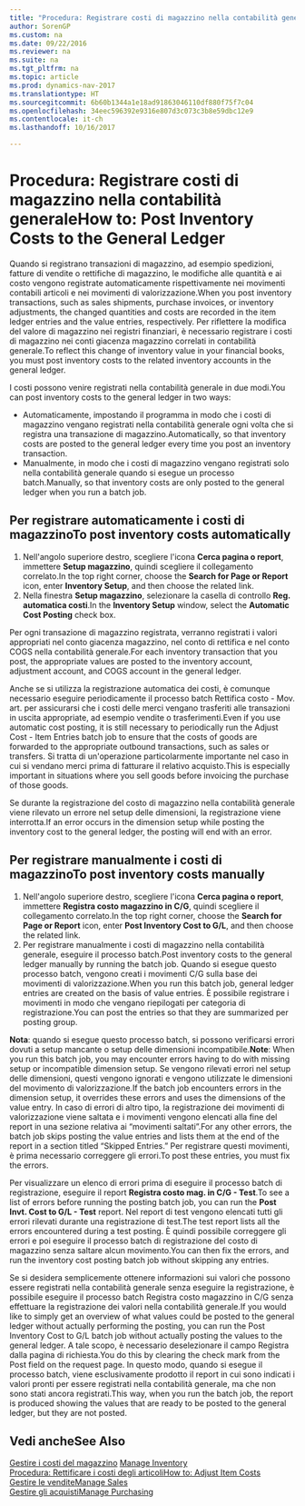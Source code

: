 ```yaml
---
title: "Procedura: Registrare costi di magazzino nella contabilità generale"
author: SorenGP
ms.custom: na
ms.date: 09/22/2016
ms.reviewer: na
ms.suite: na
ms.tgt_pltfrm: na
ms.topic: article
ms.prod: dynamics-nav-2017
ms.translationtype: HT
ms.sourcegitcommit: 6b60b1344a1e18ad91863046110df880f75f7c04
ms.openlocfilehash: 34eec596392e9316e807d3c073c3b8e59dbc12e9
ms.contentlocale: it-ch
ms.lasthandoff: 10/16/2017

---
```


# <a name="how-to-post-inventory-costs-to-the-general-ledger"></a><span data-ttu-id="a0612-102">Procedura: Registrare costi di magazzino nella contabilità generale</span><span class="sxs-lookup"><span data-stu-id="a0612-102">How to: Post Inventory Costs to the General Ledger</span></span>   
<span data-ttu-id="a0612-103">Quando si registrano transazioni di magazzino, ad esempio spedizioni, fatture di vendite o rettifiche di magazzino, le modifiche alle quantità e ai costo vengono registrate automaticamente rispettivamente nei movimenti contabili articoli e nei movimenti di valorizzazione.</span><span class="sxs-lookup"><span data-stu-id="a0612-103">When you post inventory transactions, such as sales shipments, purchase invoices, or inventory adjustments, the changed quantities and costs are recorded in the item ledger entries and the value entries, respectively.</span></span> <span data-ttu-id="a0612-104">Per riflettere la modifica del valore di magazzino nei registri finanziari, è necessario registrare i costi di magazzino nei conti giacenza magazzino correlati in contabilità generale.</span><span class="sxs-lookup"><span data-stu-id="a0612-104">To reflect this change of inventory value in your financial books, you must post inventory costs to the related inventory accounts in the general ledger.</span></span>

<span data-ttu-id="a0612-105">I costi possono venire registrati nella contabilità generale in due modi.</span><span class="sxs-lookup"><span data-stu-id="a0612-105">You can post inventory costs to the general ledger in two ways:</span></span>

- <span data-ttu-id="a0612-106">Automaticamente, impostando il programma in modo che i costi di magazzino vengano registrati nella contabilità generale ogni volta che si registra una transazione di magazzino.</span><span class="sxs-lookup"><span data-stu-id="a0612-106">Automatically, so that inventory costs are posted to the general ledger every time you post an inventory transaction.</span></span>
- <span data-ttu-id="a0612-107">Manualmente, in modo che i costi di magazzino vengano registrati solo nella contabilità generale quando si esegue un processo batch.</span><span class="sxs-lookup"><span data-stu-id="a0612-107">Manually, so that inventory costs are only posted to the general ledger when you run a batch job.</span></span>


## <a name="to-post-inventory-costs-automatically"></a><span data-ttu-id="a0612-108">Per registrare automaticamente i costi di magazzino</span><span class="sxs-lookup"><span data-stu-id="a0612-108">To post inventory costs automatically</span></span>
1. <span data-ttu-id="a0612-109">Nell'angolo superiore destro, scegliere l'icona **Cerca pagina o report**, immettere **Setup magazzino**, quindi scegliere il collegamento correlato.</span><span class="sxs-lookup"><span data-stu-id="a0612-109">In the top right corner, choose the **Search for Page or Report** icon, enter **Inventory Setup**, and then choose the related link.</span></span>
2. <span data-ttu-id="a0612-110">Nella finestra **Setup magazzino**, selezionare la casella di controllo **Reg. automatica costi**.</span><span class="sxs-lookup"><span data-stu-id="a0612-110">In the **Inventory Setup** window, select the **Automatic Cost Posting** check box.</span></span>

<span data-ttu-id="a0612-111">Per ogni transazione di magazzino registrata, verranno registrati i valori appropriati nel conto giacenza magazzino, nel conto di rettifica e nel conto COGS nella contabilità generale.</span><span class="sxs-lookup"><span data-stu-id="a0612-111">For each inventory transaction that you post, the appropriate values are posted to the inventory account, adjustment account, and COGS account in the general ledger.</span></span>

<span data-ttu-id="a0612-112">Anche se si utilizza la registrazione automatica dei costi, è comunque necessario eseguire periodicamente il processo batch Rettifica costo - Mov. art. per assicurarsi che i costi delle merci vengano trasferiti alle transazioni in uscita appropriate, ad esempio vendite o trasferimenti.</span><span class="sxs-lookup"><span data-stu-id="a0612-112">Even if you use automatic cost posting, it is still necessary to periodically run the Adjust Cost - Item Entries batch job to ensure that the costs of goods are forwarded to the appropriate outbound transactions, such as sales or transfers.</span></span> <span data-ttu-id="a0612-113">Si tratta di un'operazione particolarmente importante nel caso in cui si vendano merci prima di fatturare il relativo acquisto.</span><span class="sxs-lookup"><span data-stu-id="a0612-113">This is especially important in situations where you sell goods before invoicing the purchase of those goods.</span></span>

<span data-ttu-id="a0612-114">Se durante la registrazione del costo di magazzino nella contabilità generale viene rilevato un errore nel setup delle dimensioni, la registrazione viene interrotta.</span><span class="sxs-lookup"><span data-stu-id="a0612-114">If an error occurs in the dimension setup while posting the inventory cost to the general ledger, the posting will end with an error.</span></span>

## <a name="to-post-inventory-costs-manually"></a><span data-ttu-id="a0612-115">Per registrare manualmente i costi di magazzino</span><span class="sxs-lookup"><span data-stu-id="a0612-115">To post inventory costs manually</span></span>
1. <span data-ttu-id="a0612-116">Nell'angolo superiore destro, scegliere l'icona **Cerca pagina o report**, immettere **Registra costo magazzino in C/G**, quindi scegliere il collegamento correlato.</span><span class="sxs-lookup"><span data-stu-id="a0612-116">In the top right corner, choose the **Search for Page or Report** icon, enter **Post Inventory Cost to G/L**, and then choose the related link.</span></span>
2. <span data-ttu-id="a0612-117">Per registrare manualmente i costi di magazzino nella contabilità generale, eseguire il processo batch.</span><span class="sxs-lookup"><span data-stu-id="a0612-117">Post inventory costs to the general ledger manually by running the batch job.</span></span> <span data-ttu-id="a0612-118">Quando si esegue questo processo batch, vengono creati i movimenti C/G sulla base dei movimenti di valorizzazione.</span><span class="sxs-lookup"><span data-stu-id="a0612-118">When you run this batch job, general ledger entries are created on the basis of value entries.</span></span> <span data-ttu-id="a0612-119">È possibile registrare i movimenti in modo che vengano riepilogati per categoria di registrazione.</span><span class="sxs-lookup"><span data-stu-id="a0612-119">You can post the entries so that they are summarized per posting group.</span></span>

<span data-ttu-id="a0612-120">**Nota**: quando si esegue questo processo batch, si possono verificarsi errori dovuti a setup mancante o setup delle dimensioni incompatibile.</span><span class="sxs-lookup"><span data-stu-id="a0612-120">**Note**: When you run this batch job, you may encounter errors having to do with missing setup or incompatible dimension setup.</span></span> <span data-ttu-id="a0612-121">Se vengono rilevati errori nel setup delle dimensioni, questi vengono ignorati e vengono utilizzate le dimensioni del movimento di valorizzazione.</span><span class="sxs-lookup"><span data-stu-id="a0612-121">If the batch job encounters errors in the dimension setup, it overrides these errors and uses the dimensions of the value entry.</span></span> <span data-ttu-id="a0612-122">In caso di errori di altro tipo, la registrazione dei movimenti di valorizzazione viene saltata e i movimenti vengono elencati alla fine del report in una sezione relativa ai “movimenti saltati”.</span><span class="sxs-lookup"><span data-stu-id="a0612-122">For any other errors, the batch job skips posting the value entries and lists them at the end of the report in a section titled “Skipped Entries.”</span></span> <span data-ttu-id="a0612-123">Per registrare questi movimenti, è prima necessario correggere gli errori.</span><span class="sxs-lookup"><span data-stu-id="a0612-123">To post these entries, you must fix the errors.</span></span>

<span data-ttu-id="a0612-124">Per visualizzare un elenco di errori prima di eseguire il processo batch di registrazione, eseguire il report **Registra costo mag. in C/G - Test**.</span><span class="sxs-lookup"><span data-stu-id="a0612-124">To see a list of errors before running the posting batch job, you can run the **Post Invt. Cost to G/L - Test** report.</span></span> <span data-ttu-id="a0612-125">Nel report di test vengono elencati tutti gli errori rilevati durante una registrazione di test.</span><span class="sxs-lookup"><span data-stu-id="a0612-125">The test report lists all the errors encountered during a test posting.</span></span> <span data-ttu-id="a0612-126">È quindi possibile correggere gli errori e poi eseguire il processo batch di registrazione del costo di magazzino senza saltare alcun movimento.</span><span class="sxs-lookup"><span data-stu-id="a0612-126">You can then fix the errors, and run the inventory cost posting batch job without skipping any entries.</span></span>

<span data-ttu-id="a0612-127">Se si desidera semplicemente ottenere informazioni sui valori che possono essere registrati nella contabilità generale senza eseguire la registrazione, è possibile eseguire il processo batch Registra costo magazzino in C/G senza effettuare la registrazione dei valori nella contabilità generale.</span><span class="sxs-lookup"><span data-stu-id="a0612-127">If you would like to simply get an overview of what values could be posted to the general ledger without actually performing the posting, you can run the Post Inventory Cost to G/L batch job without actually posting the values to the general ledger.</span></span> <span data-ttu-id="a0612-128">A tale scopo, è necessario deselezionare il campo Registra dalla pagina di richiesta.</span><span class="sxs-lookup"><span data-stu-id="a0612-128">You do this by clearing the check mark from the Post field on the request page.</span></span> <span data-ttu-id="a0612-129">In questo modo, quando si esegue il processo batch, viene esclusivamente prodotto il report in cui sono indicati i valori pronti per essere registrati nella contabilità generale, ma che non sono stati ancora registrati.</span><span class="sxs-lookup"><span data-stu-id="a0612-129">This way, when you run the batch job, the report is produced showing the values that are ready to be posted to the general ledger, but they are not posted.</span></span>

## <a name="see-also"></a><span data-ttu-id="a0612-130">Vedi anche</span><span class="sxs-lookup"><span data-stu-id="a0612-130">See Also</span></span>
<span data-ttu-id="a0612-131">[Gestire i costi del magazzino](inventory-manage-inventory.md)  </span><span class="sxs-lookup"><span data-stu-id="a0612-131">[Manage Inventory](inventory-manage-inventory.md)  </span></span>  
[<span data-ttu-id="a0612-132">Procedura: Rettificare i costi degli articoli</span><span class="sxs-lookup"><span data-stu-id="a0612-132">How to: Adjust Item Costs</span></span>](inventory-how-adjust-item-costs.md)  
[<span data-ttu-id="a0612-133">Gestire le vendite</span><span class="sxs-lookup"><span data-stu-id="a0612-133">Manage Sales</span></span>](sales-manage-sales.md)  
[<span data-ttu-id="a0612-134">Gestire gli acquisti</span><span class="sxs-lookup"><span data-stu-id="a0612-134">Manage Purchasing</span></span>](purchasing-manage-purchasing.md)

